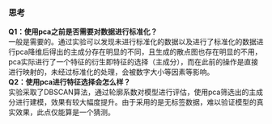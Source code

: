 ### 思考    
**Q1：使用pca之前是否需要对数据进行标准化？**   
一般是需要的。通过实验可以发现未进行标准化的数据以及进行了标准化的数据进行pca降维后得出的主成分存在明显的不同，且生成的散点图也存在明显的不用，pca实际进行了一个特征的衍生即特征的选择（主成分），而在此前的操作是直接进行映射的，未经过标准化的处理，会被数字大小等因素等影响。   
**Q2：使用pca进行特征选择会怎么样？**   
实验采取了DBSCAN算法，通过轮廓系数对模型进行评估，使用pca筛选出的主成分进行建模，效果有较大幅度提升。由于采用的是无标签数据，难以验证模型的真实效果，此点仅能算是一个猜测。
